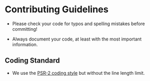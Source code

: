 Contributing Guidelines
=======================

* Please check your code for typos and spelling mistakes before committing!

* Always document your code, at least with the most important information.

Coding Standard
---------------

* We use the [PSR-2 coding style][1] but without the line length limit.


  [1]: https://github.com/php-fig/fig-standards/blob/master/accepted/PSR-2-coding-style-guide.md